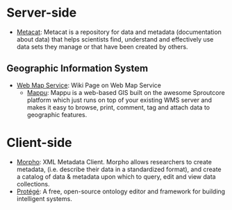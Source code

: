 <!-- TITLE: Applications -->
<!-- SUBTITLE: A quick summary of Applications -->

# Server-side
* [Metacat](https://knb.ecoinformatics.org/knb/docs/): Metacat is a repository for data and metadata (documentation about data) that helps scientists find, understand and effectively use data sets they manage or that have been created by others.
## Geographic Information System
* [Web Map Service](https://de.wikipedia.org/wiki/Web_Map_Service): Wiki Page on Web Map Service
  * [Mappu](http://unicolet.github.io/mappu/): Mappu is a web-based GIS built on the awesome Sproutcore platform which just runs on top of your existing WMS server and makes it easy to browse, print, comment, tag and attach data to geographic features.
# Client-side
* [Morpho](https://knb.ecoinformatics.org/#tools): XML Metadata Client. Morpho allows researchers to create metadata, (i.e. describe their data in a standardized format), and create a catalog of data & metadata upon which to query, edit and view data collections.
* [Protégé](https://protege.stanford.edu/): A free, open-source ontology editor and framework for building intelligent systems.